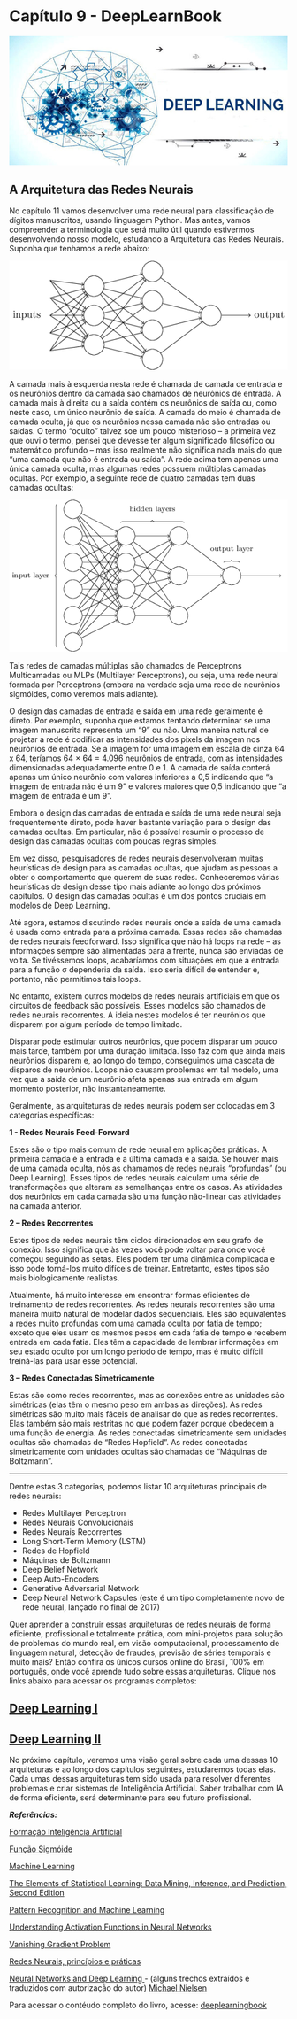 # Capítulo 9 - DeepLearnBook

![](../img/cap-1.jpg)

## A Arquitetura das Redes Neurais

No capítulo 11 vamos desenvolver uma rede neural para classificação de dígitos manuscritos, usando linguagem Python.
 Mas antes, vamos compreender a terminologia que será muito útil quando estivermos desenvolvendo nosso modelo, estudando a Arquitetura das Redes Neurais. Suponha que tenhamos a rede abaixo:

 ![](../img/rede.png)

 A camada mais à esquerda nesta rede é chamada de camada de entrada e os neurônios dentro da camada são chamados de neurônios de entrada. A camada mais à direita ou a saída contém os neurônios de saída ou, como neste caso, um único neurônio de saída. 
 A camada do meio é chamada de camada oculta, já que os neurônios nessa camada não são entradas ou saídas. O termo “oculto” talvez soe um pouco misterioso – a primeira vez que ouvi o termo, pensei que devesse ter algum significado filosófico ou matemático profundo – mas isso realmente não significa nada mais do que “uma camada que não é entrada ou saída”. 
 A rede acima tem apenas uma única camada oculta, mas algumas redes possuem múltiplas camadas ocultas. Por exemplo, a seguinte rede de quatro camadas tem duas camadas ocultas:

 ![](../img/rede2.png)

 Tais redes de camadas múltiplas são chamados de Perceptrons Multicamadas ou MLPs (Multilayer Perceptrons), ou seja, uma rede neural formada por Perceptrons (embora na verdade seja uma rede de neurônios sigmóides, como veremos mais adiante).

O design das camadas de entrada e saída em uma rede geralmente é direto. Por exemplo, suponha que estamos tentando determinar se uma imagem manuscrita representa um “9” ou não. 
Uma maneira natural de projetar a rede é codificar as intensidades dos pixels da imagem nos neurônios de entrada. Se a imagem for uma imagem em escala de cinza 64 x 64, teríamos 64 × 64 = 4.096  neurônios de entrada, com as intensidades dimensionadas adequadamente entre 0 e 1. 
A camada de saída conterá apenas um único neurônio com valores inferiores a 0,5 indicando que “a imagem de entrada não é um 9” e valores maiores que 0,5 indicando que “a imagem de entrada é um 9”.

Embora o design das camadas de entrada e saída de uma rede neural seja frequentemente direto, pode haver bastante variação para o design das camadas ocultas. Em particular, não é possível resumir o processo de design das camadas ocultas com poucas regras simples. 

Em vez disso, pesquisadores de redes neurais desenvolveram muitas heurísticas de design para as camadas ocultas, que ajudam as pessoas a obter o comportamento que querem de suas redes. Conheceremos várias heurísticas de design desse tipo mais adiante ao longo dos próximos capítulos. O design das camadas ocultas é um dos pontos cruciais em modelos de Deep Learning.

Até agora, estamos discutindo redes neurais onde a saída de uma camada é usada como entrada para a próxima camada. Essas redes são chamadas de redes neurais feedforward. 
Isso significa que não há loops na rede – as informações sempre são alimentadas para a frente, nunca são enviadas de volta. Se tivéssemos loops, acabaríamos com situações em que a entrada para a função σ dependeria da saída. Isso seria difícil de entender e, portanto, não permitimos tais loops.

No entanto, existem outros modelos de redes neurais artificiais em que os circuitos de feedback são possíveis. Esses modelos são chamados de redes neurais recorrentes. A ideia nestes modelos é ter neurônios que disparem por algum período de tempo limitado. 

Disparar pode estimular outros neurônios, que podem disparar um pouco mais tarde, também por uma duração limitada. Isso faz com que ainda mais neurônios disparem e, ao longo do tempo, conseguimos uma cascata de disparos de neurônios. Loops não causam problemas em tal modelo, uma vez que a saída de um neurônio afeta apenas sua entrada em algum momento posterior, não instantaneamente.

Geralmente, as arquiteturas de redes neurais podem ser colocadas em 3 categorias específicas:

**1 - Redes Neurais Feed-Forward**

Estes são o tipo mais comum de rede neural em aplicações práticas. A primeira camada é a entrada e a última camada é a saída. Se houver mais de uma camada oculta, nós as chamamos de redes neurais “profundas” (ou Deep Learning). Esses tipos de redes neurais calculam uma série de transformações que alteram as semelhanças entre os casos. As atividades dos neurônios em cada camada são uma função não-linear das atividades na camada anterior.

**2 – Redes Recorrentes**

Estes tipos de redes neurais têm ciclos direcionados em seu grafo de conexão. Isso significa que às vezes você pode voltar para onde você começou seguindo as setas. Eles podem ter uma dinâmica complicada e isso pode torná-los muito difíceis de treinar. Entretanto, estes tipos são mais biologicamente realistas.

Atualmente, há muito interesse em encontrar formas eficientes de treinamento de redes recorrentes. As redes neurais recorrentes são uma maneira muito natural de modelar dados sequenciais. Eles são equivalentes a redes muito profundas com uma camada oculta por fatia de tempo; exceto que eles usam os mesmos pesos em cada fatia de tempo e recebem entrada em cada fatia. Eles têm a capacidade de lembrar informações em seu estado oculto por um longo período de tempo, mas é muito difícil treiná-las para usar esse potencial.

**3 – Redes Conectadas Simetricamente**

Estas são como redes recorrentes, mas as conexões entre as unidades são simétricas (elas têm o mesmo peso em ambas as direções). As redes simétricas são muito mais fáceis de analisar do que as redes recorrentes. Elas também são mais restritas no que podem fazer porque obedecem a uma função de energia. As redes conectadas simetricamente sem unidades ocultas são chamadas de “Redes Hopfield”. As redes conectadas simetricamente com unidades ocultas são chamadas de “Máquinas de Boltzmann”.

<hr>

Dentre estas 3 categorias, podemos listar 10 arquiteturas principais de redes neurais:

- Redes Multilayer Perceptron
- Redes Neurais Convolucionais
- Redes Neurais Recorrentes
- Long Short-Term Memory (LSTM)
- Redes de Hopfield
- Máquinas de Boltzmann
- Deep Belief Network
- Deep Auto-Encoders
- Generative Adversarial Network
- Deep Neural Network Capsules (este é um tipo completamente novo de rede neural, lançado no final de 2017)
  
Quer aprender a construir essas arquiteturas de redes neurais de forma eficiente, profissional e totalmente prática, com mini-projetos para solução de problemas do mundo real, em visão computacional, processamento de linguagem natural, detecção de fraudes, previsão de séries temporais e muito mais? Então confira os únicos cursos online do Brasil, 100% em português, onde você aprende tudo sobre essas arquiteturas. Clique nos links abaixo para acessar os programas completos:

## [Deep Learning I](https://www.datascienceacademy.com.br/pages/curso-deep-learning-i)
 

## [Deep Learning II](https://www.datascienceacademy.com.br/pages/curso-deep-learning-ii)

No próximo capítulo, veremos uma visão geral sobre cada uma dessas 10 arquiteturas e ao longo dos capítulos seguintes, estudaremos todas elas. Cada umas dessas arquiteturas tem sido usada para resolver diferentes problemas e criar sistemas de Inteligência Artificial. Saber trabalhar com IA de forma eficiente, será determinante para seu futuro profissional.

**_Referências:_**

[Formação Inteligência Artificial](https://www.datascienceacademy.com.br/pages/formacao-inteligencia-artificial)

[Função Sigmóide](https://pt.wikipedia.org/wiki/Fun%C3%A7%C3%A3o_sigm%C3%B3ide)

[Machine Learning](https://www.amazon.com.br/Machine-Learning-Tom-M-Mitchell/dp/0070428077/ref=sr_1_fkmr0_1?ie=UTF8&qid=1482129989&sr=8-1-fkmr0&keywords=Machine+Learning+%28McGraw-Hill+International+Editions+Computer+Science+Series%29)

[The Elements of Statistical Learning: Data Mining, Inference, and Prediction, Second Edition](https://www.amazon.com.br/Elements-Statistical-Learning-Prediction-Statistics-ebook/dp/B00475AS2E/ref=sr_1_1?ie=UTF8&qid=1482130176&sr=8-1&keywords=The+Elements+of+Statistical+Learning%3A+Data+Mining%2C+Inference%2C+and+Prediction%2C+Second+Edition)

[Pattern Recognition and Machine Learning](https://www.amazon.com.br/Pattern-Recognition-Machine-Learning-Christopher/dp/0387310738/ref=sr_1_1?ie=UTF8&qid=1482130309&sr=8-1&keywords=Pattern+Recognition+and+Machine+Learning)

[Understanding Activation Functions in Neural Networks](https://medium.com/the-theory-of-everything/understanding-activation-functions-in-neural-networks-9491262884e0)

[Vanishing Gradient Problem](https://en.wikipedia.org/wiki/Vanishing_gradient_problem)

[Redes Neurais, princípios e práticas](https://www.amazon.com.br/Redes-Neurais-Princ%C3%ADpios-e-Pr%C3%A1tica-ebook/dp/B073QSG69Y/ref=tmm_kin_swatch_0?_encoding=UTF8&qid=1516302804&sr=1-1)

[Neural Networks and Deep Learning ](http://neuralnetworksanddeeplearning.com/) - (alguns trechos extraídos e traduzidos com autorização do autor)  [Michael Nielsen](http://michaelnielsen.org/)


Para acessar o contéudo completo do livro, acesse: [deeplearningbook](https://www.deeplearningbook.com.br/)
